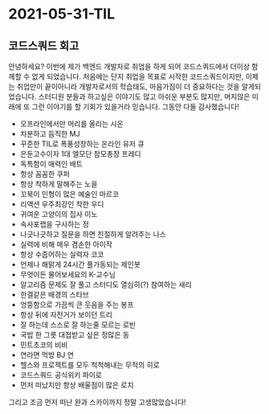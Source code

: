 # 2021-05-31-TIL

## 코드스쿼드 회고

안녕하세요? 이번에 제가 백엔드 개발자로 취업을 하게 되어 코드스쿼드에서 더이상 함께할 수 없게 되었습니다. 처음에는 단지 취업을 목표로 시작한 코드스쿼드이지만, 이제는 취업만이 끝이아니라 개발자로서의 학습태도, 마음가짐이 더 중요하다는 것을 알게되었습니다. 스터디원 분들과 하고싶은 이야기도 많고 아쉬운 부분도 많지만, 머지않은 미래에 또 그런 이야기를 할 기회가 있을거라 믿습니다. 그동안 다들 감사했습니다! 

- 오프라인에서만 머리를 올리는 시온
- 차분하고 듬직한 MJ
- 꾸준한 TIL로 폭풍성장하는 온라인 유저 큐
- 은둔고수이자 1대 엘모단 참모총장 프레디
- 독특함이 매력인 배트
- 항상 꼼꼼한 쿠퍼
- 항상 착하게 말해주는 노을
- 꼬북이 인형이 많은 예술인 마르코
- 리액션 우주최강인 착한 우디
- 귀여운 고양이의 집사 이노
- 속사포랩을 구사하는 정
- 나긋나긋하고 질문을 하면 친절하게 알려주는 나스
- 실력에 비해 매우 겸손한 아이작
- 항상 수줍어하는 실력자 코코
- 언제나 해맑게 24시간 풀가동되는 제인봇
- 무엇이든 물어보세요의 K-교수님
- 알고리즘 문제도 잘 풀고 스터디도 열심히(?) 참여하는 새리
- 한결같은 배경의 스타브
- 엉뚱함으로 가끔씩 큰 웃음을 주는 봉프
- 항상 뒤에 자전거가 보이던 트리
- 잘 하는데 스스로 잘 하는줄 모르는 로빈
- 국밥 한 그릇 대접받고 싶은 정많은 동
- 민트초코의 비비
- 연라면 먹방 BJ 연
- 헬스와 프로젝트를 모두 척척해내는 무적의 히로
- 코드스쿼드 공식위키 파이로
- 먼저 떠났지만 항상 배울점이 많은 로치

그리고 조금 먼저 떠난 완과 스카이까지 정말 고생많았습니다!